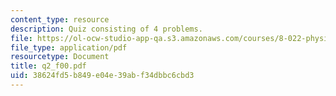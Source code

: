 ```yaml
---
content_type: resource
description: Quiz consisting of 4 problems.
file: https://ol-ocw-studio-app-qa.s3.amazonaws.com/courses/8-022-physics-ii-electricity-and-magnetism-fall-2004/38624fd5b849e04e39abf34dbbc6cbd3_q2_f00.pdf
file_type: application/pdf
resourcetype: Document
title: q2_f00.pdf
uid: 38624fd5-b849-e04e-39ab-f34dbbc6cbd3
---
```

